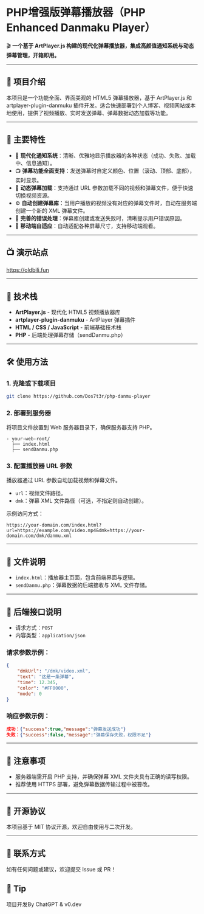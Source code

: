 # PHP增强版弹幕播放器（PHP Enhanced Danmaku Player）

🎬 **一个基于 ArtPlayer.js 构建的现代化弹幕播放器，集成高颜值通知系统与动态弹幕管理，开箱即用。**

---

## 📖 项目介绍

本项目是一个功能全面、界面美观的 HTML5 弹幕播放器，基于 ArtPlayer.js 和 artplayer-plugin-danmuku 插件开发。适合快速部署到个人博客、视频网站或本地使用，提供了视频播放、实时发送弹幕、弹幕数据动态加载等功能。

---

## 🚀 主要特性

- 🎨 **现代化通知系统**：清晰、优雅地显示播放器的各种状态（成功、失败、加载中、信息通知）。
- 📺 **弹幕功能全面支持**：发送弹幕时自定义颜色、位置（滚动、顶部、底部），实时显示。
- 🔄 **动态弹幕加载**：支持通过 URL 参数加载不同的视频和弹幕文件，便于快速切换视频资源。
- ⚙️ **自动创建弹幕库**：当用户播放的视频没有对应的弹幕文件时，自动在服务端创建一个新的 XML 弹幕文件。
- 🚨 **完善的错误处理**：弹幕库创建或发送失败时，清晰提示用户错误原因。
- 📱 **移动端自适应**：自动适配各种屏幕尺寸，支持移动端观看。

---

## 📺 演示站点
https://oldbili.fun

---

## 🔧 技术栈

- **ArtPlayer.js** - 现代化 HTML5 视频播放器库
- **artplayer-plugin-danmuku** - ArtPlayer 弹幕插件
- **HTML / CSS / JavaScript** - 前端基础技术栈
- **PHP** - 后端处理弹幕存储（sendDanmu.php）

---


## 🛠️ 使用方法

### 1. 克隆或下载项目

```bash
git clone https://github.com/Dos7t3r/php-danmu-player
```

### 2. 部署到服务器

将项目文件放置到 Web 服务器目录下，确保服务器支持 PHP。

```
- your-web-root/
  ├── index.html
  ├── sendDanmu.php
```

### 3. 配置播放器 URL 参数

播放器通过 URL 参数自动加载视频和弹幕文件。

- `url`：视频文件路径。
- `dmk`：弹幕 XML 文件路径（可选，不指定则自动创建）。

示例访问方式：

```url
https://your-domain.com/index.html?url=https://example.com/video.mp4&dmk=https://your-domain.com/dmk/danmu.xml
```


---

## 📝 文件说明

- `index.html`：播放器主页面，包含前端界面与逻辑。
- `sendDanmu.php`：弹幕数据的后端接收与 XML 文件存储。


---

## 🔑 后端接口说明

- 请求方式：`POST`
- 内容类型：`application/json`

### 请求参数示例：

```json
{
    "dmkUrl": "/dmk/video.xml",
    "text": "这是一条弹幕",
    "time": 12.345,
    "color": "#FF0000",
    "mode": 0
}
```

### 响应参数示例：

```json
成功：{"success":true,"message":"弹幕发送成功"}
失败：{"success":false,"message":"弹幕保存失败，权限不足"}
```

---

## 🎯 注意事项

- 服务器端需开启 PHP 支持，并确保弹幕 XML 文件夹具有正确的读写权限。
- 推荐使用 HTTPS 部署，避免弹幕数据传输过程中被篡改。

---

## 📜 开源协议

本项目基于 MIT 协议开源，欢迎自由使用与二次开发。

---

## 💬 联系方式

如有任何问题或建议，欢迎提交 Issue 或 PR！

## 🧠 Tip

项目开发By ChatGPT & v0.dev
